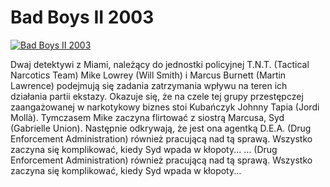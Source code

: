 Bad Boys II 2003 
=============
[![Bad Boys II 2003 ](http://vidos.pl/images/player.gif)](http://vidos.pl/bad-boys-ii-2003)

 Dwaj detektywi z Miami, należący do jednostki policyjnej T.N.T. (Tactical Narcotics Team) Mike Lowrey (Will Smith) i Marcus Burnett (Martin Lawrence) podejmują się zadania zatrzymania wpływu na teren ich działania partii ekstazy. Okazuje się, że na czele tej grupy przestępczej zaangażowanej w narkotykowy biznes stoi Kubańczyk Johnny Tapia (Jordi Mollà). Tymczasem Mike zaczyna flirtować z siostrą Marcusa, Syd (Gabrielle Union). Następnie odkrywają, że jest ona agentką D.E.A. (Drug Enforcement Administration) również pracującą nad tą sprawą. Wszystko zaczyna się komplikować, kiedy Syd wpada w kłopoty...  ... (Drug Enforcement Administration) również pracującą nad tą sprawą. Wszystko zaczyna się komplikować, kiedy Syd wpada w kłopoty...
